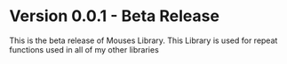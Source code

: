 # Version 0.0.1 - Beta Release
This is the beta release of Mouses Library. This Library is used for repeat functions used in all of my other libraries